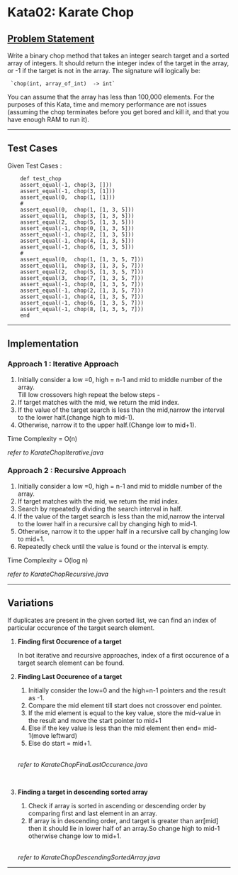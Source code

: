 
# **Kata02: Karate Chop**

## **[Problem Statement](http://codekata.com/kata/kata02-karate-chop/)** 

Write a binary chop method that takes an integer search target and a sorted array of integers. It should return the integer index of the target in the array, or -1 if the target is not in the array. The signature will logically be:

     `chop(int, array_of_int)  -> int`

You can assume that the array has less than 100,000 elements. For the purposes of this Kata, time and memory performance are not issues (assuming the chop terminates before you get bored and kill it, and that you have enough RAM to run it).
***
## **Test Cases**

Given Test Cases :
```
    def test_chop
    assert_equal(-1, chop(3, []))
    assert_equal(-1, chop(3, [1]))
    assert_equal(0,  chop(1, [1]))
    #
    assert_equal(0,  chop(1, [1, 3, 5]))
    assert_equal(1,  chop(3, [1, 3, 5]))
    assert_equal(2,  chop(5, [1, 3, 5]))
    assert_equal(-1, chop(0, [1, 3, 5]))
    assert_equal(-1, chop(2, [1, 3, 5]))
    assert_equal(-1, chop(4, [1, 3, 5]))
    assert_equal(-1, chop(6, [1, 3, 5]))
    #
    assert_equal(0,  chop(1, [1, 3, 5, 7]))
    assert_equal(1,  chop(3, [1, 3, 5, 7]))
    assert_equal(2,  chop(5, [1, 3, 5, 7]))
    assert_equal(3,  chop(7, [1, 3, 5, 7]))
    assert_equal(-1, chop(0, [1, 3, 5, 7]))
    assert_equal(-1, chop(2, [1, 3, 5, 7]))
    assert_equal(-1, chop(4, [1, 3, 5, 7]))
    assert_equal(-1, chop(6, [1, 3, 5, 7]))
    assert_equal(-1, chop(8, [1, 3, 5, 7]))
    end
```


***
## **Implementation**


### **Approach 1 : Iterative Approach**

1. Initially consider a low =0, high = n-1 and mid to middle number of the array.  
 Till low crossovers high repeat the below steps -  
2. If target matches with the mid, we return the mid index.  
3. If the value of the target search is less than the mid,narrow the interval to the lower half.(change high to mid-1). 
5. Otherwise, narrow it to the upper half.(Change low to mid+1). 

Time Complexity = O(n)  

_refer to KarateChopIterative.java_ 

### **Approach 2 : Recursive Approach**


1. Initially consider a low =0, high = n-1 and mid to middle number of the array.
2. If target matches with the mid, we return the mid index.
3. Search by repeatedly dividing the search interval in half.
4. If the value of the target search is less than the mid,narrow the interval to the lower half in a recursive call by changing high to mid-1. 
5. Otherwise, narrow it to the upper half in a recursive call by changing low to mid+1. 
6. Repeatedly check until the value is found or the interval is empty. 

Time Complexity = O(log n)  

_refer to KarateChopRecursive.java_  

***
## **Variations**

If duplicates are present in the given sorted list, we can find an index of particular occurence of the target search element.

1. **Finding first Occurence of a target** 

    In bot iterative and recursive approaches, index of a first occurence of a target search element can be found.


2. **Finding Last Occurence of a target** 

    1. Initially consider the low=0 and the high=n-1 pointers and the result as -1.  
    2. Compare the mid element till start does not crossover end pointer.  
    3. If the mid element is equal to the key value, store the mid-value in the result and move the start pointer to mid+1
    4. Else if the key value is less than the mid element then end= mid-1(move leftward)  
    5. Else do start = mid+1.  

    <br/>

    _refer to KarateChopFindLastOccurence.java_  
<br/>

3. **Finding a target in descending sorted array**

    1. Check if array is sorted in ascending or descending order by comparing first and last element in an array.
    2. If array is in descending order, and target is greater than arr[mid] then it should lie in lower half of an array.So change high to mid-1 otherwise change low to mid+1.

    <br/>

    _refer to KarateChopDescendingSortedArray.java_

***